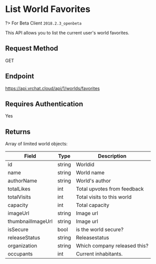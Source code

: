 # List World Favorites 

?> For Beta Client `2018.2.3_openbeta`

This API allows you to list the current user's world favorites.

## Request Method 
GET

## Endpoint
https://api.vrchat.cloud/api/1/worlds/favorites

## Requires Authentication
Yes

## Returns 

Array of limited world objects:

Field | Type | Description
------|------|------------
id | string | Worldid
name | string | World name
authorName | string | World's author
totalLikes | int | Total upvotes from feedback
totalVisits | int | Total visits to this world
capacity | int | Total capacity
imageUrl | string | Image url
thumbnailImageUrl | string | Image url
isSecure | bool | is the world secure?
releaseStatus | string | Releasestatus
organization | string | Which company released this?
occupants | int | Current inhabitants.